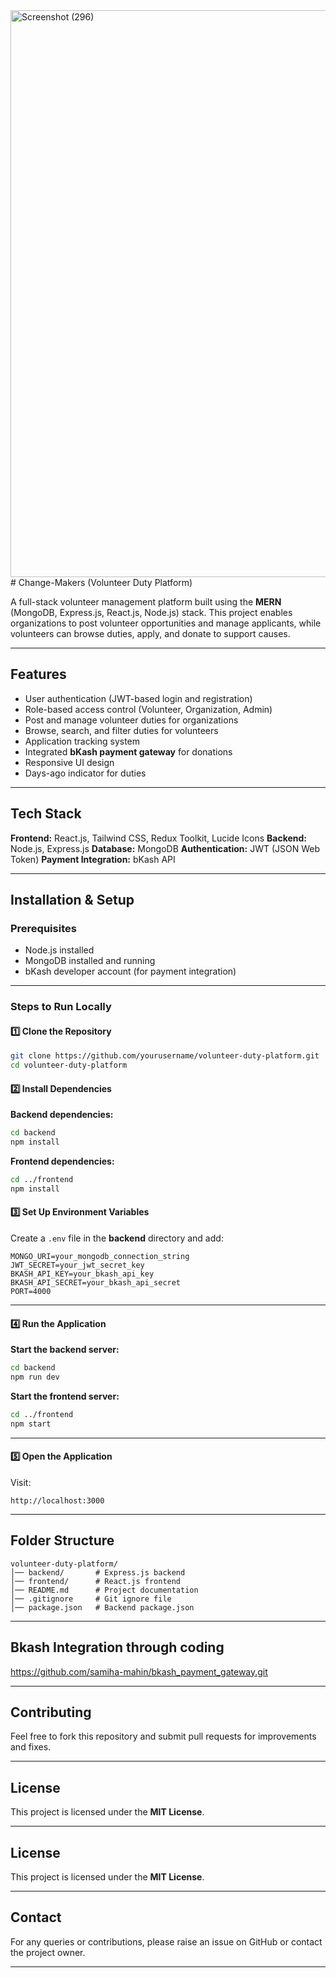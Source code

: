 <img width="1920" height="907" alt="Screenshot (296)" src="https://github.com/user-attachments/assets/41289416-8748-45b9-b795-abc4fb4968dc" />
# Change-Makers (Volunteer Duty Platform)

A full-stack volunteer management platform built using the **MERN** (MongoDB, Express.js, React.js, Node.js) stack.
This project enables organizations to post volunteer opportunities and manage applicants, while volunteers can browse duties, apply, and donate to support causes.

---

## Features

* User authentication (JWT-based login and registration)
* Role-based access control (Volunteer, Organization, Admin)
* Post and manage volunteer duties for organizations
* Browse, search, and filter duties for volunteers
* Application tracking system
* Integrated **bKash payment gateway** for donations
* Responsive UI design
* Days-ago indicator for duties

---

## Tech Stack

**Frontend:** React.js, Tailwind CSS, Redux Toolkit, Lucide Icons
**Backend:** Node.js, Express.js
**Database:** MongoDB
**Authentication:** JWT (JSON Web Token)
**Payment Integration:** bKash API

---

## Installation & Setup

### Prerequisites

* Node.js installed
* MongoDB installed and running
* bKash developer account (for payment integration)

---

### Steps to Run Locally

#### 1️⃣ Clone the Repository

```bash
git clone https://github.com/yourusername/volunteer-duty-platform.git
cd volunteer-duty-platform
```

#### 2️⃣ Install Dependencies

**Backend dependencies:**

```bash
cd backend
npm install
```

**Frontend dependencies:**

```bash
cd ../frontend
npm install
```

#### 3️⃣ Set Up Environment Variables

Create a `.env` file in the **backend** directory and add:

```env
MONGO_URI=your_mongodb_connection_string
JWT_SECRET=your_jwt_secret_key
BKASH_API_KEY=your_bkash_api_key
BKASH_API_SECRET=your_bkash_api_secret
PORT=4000
```

---

#### 4️⃣ Run the Application

**Start the backend server:**

```bash
cd backend
npm run dev
```

**Start the frontend server:**

```bash
cd ../frontend
npm start
```

---

#### 5️⃣ Open the Application

Visit:

```
http://localhost:3000
```

---

## Folder Structure

```
volunteer-duty-platform/
│── backend/       # Express.js backend
│── frontend/      # React.js frontend
│── README.md      # Project documentation
│── .gitignore     # Git ignore file
│── package.json   # Backend package.json
```

---

## Bkash Integration through coding
https://github.com/samiha-mahin/bkash_payment_gateway.git

---

## Contributing

Feel free to fork this repository and submit pull requests for improvements and fixes.

---

## License

This project is licensed under the **MIT License**.

---


## License

This project is licensed under the **MIT License**.



---

## Contact

For any queries or contributions, please raise an issue on GitHub or contact the project owner.

---


